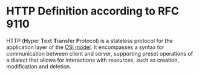 # HTTP Definition according to RFC 9110

HTTP (**H**yper **T**ext **T**ransfer **P**rotocol) is a stateless protocol for the application
layer of the [OSI model](https://en.wikipedia.org/wiki/OSI_model). It encompasses a syntax for
communication between client and server, supporting preset operations of a dialect that allows
for interactions with resources, such as creation, modification and deletion.
